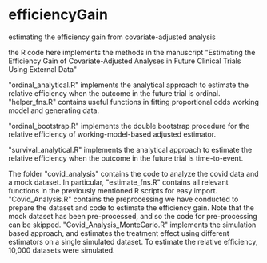 # efficiencyGain
estimating the efficiency gain from covariate-adjusted analysis

the R code here implements the methods in the manuscript "Estimating the Efficiency Gain of Covariate-Adjusted Analyses in Future Clinical Trials Using External Data"

"ordinal_analytical.R" implements the analytical approach to estimate the relative efficiency when the outcome in the future trial is ordinal. "helper_fns.R" contains useful functions in fitting proportional odds working model and generating data.

"ordinal_bootstrap.R" implements the double bootstrap procedure for the relative efficiency of working-model-based adjusted estimator.

"survival_analytical.R" implements the analytical approach to estimate the relative efficiency when the outcome in the future trial is time-to-event.

The folder "covid_analysis" contains the code to analyze the covid data and a mock dataset. In particular, "estimate_fns.R" contains all relevant functions in the previously mentioned R scripts for easy import. "Covid_Analysis.R" contains the preprocessing we have conducted to prepare the dataset and code to estimate the efficiency gain. Note that the mock dataset has been pre-processed, and so the code for pre-processing can be skipped. "Covid_Analysis_MonteCarlo.R" implements the simulation based approach, and estimates the treatment effect using different estimators on a single simulated dataset. To estimate the relative efficiency, 10,000 datasets were simulated.
